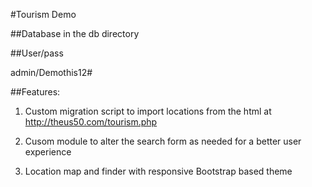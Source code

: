 #Tourism Demo

##Database in the db directory

##User/pass

admin/Demothis12#

##Features:

1. Custom migration script to import locations from the html at http://theus50.com/tourism.php

2. Cusom module to alter the search form as needed for a better user experience

3. Location map and finder with responsive Bootstrap based theme